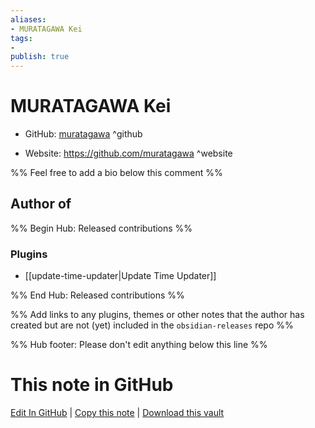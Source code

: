 ```yaml
---
aliases:
- MURATAGAWA Kei
tags:
- 
publish: true
---
```


# MURATAGAWA Kei

- GitHub: [muratagawa](https://github.com/muratagawa/) ^github
<!-- - Discord: `@` ^discord-->
- Website: <https://github.com/muratagawa> ^website
<!-- - [[Publish sites|Publish site]]: <https://> ^publish-->

%% Feel free to add a bio below this comment %%


## Author of

%% Begin Hub: Released contributions %%
### Plugins
- [[update-time-updater|Update Time Updater]]

%% End Hub: Released contributions %%

%% Add links to any plugins, themes or other notes that the author has created but are not (yet) included in the `obsidian-releases` repo %%

<!--
### Unlisted plugins
-->

<!--
### Others
-->

<!--
## Sponsor this author
-->

<!-- - [[GitHub sponsors]]: [Sponsor @muratagawa on GitHub Sponsors](https://github.com/sponsors/muratagawa) ^github-sponsor-->
<!-- - [[Buy me a coffee]]: <https://> ^buy-me-a-coffee-->
<!-- - [[PayPal]]: <https://> ^paypal-->
<!-- - [[Patreon]]: <https://> ^patreon-->

<!--
## Follow this author
-->

<!-- - [[YouTube Channels|On YouTube]]: <https://> ^youtube-->
<!-- - Twitter: <https://> ^twitter-->
<!-- - ... -->

%% Hub footer: Please don't edit anything below this line %%

# This note in GitHub

<span class="git-footer">[Edit In GitHub](https://github.dev/obsidian-community/obsidian-hub/blob/main/01%20-%20Community/People/muratagawa.md "git-hub-edit-note") | [Copy this note](https://raw.githubusercontent.com/obsidian-community/obsidian-hub/main/01%20-%20Community/People/muratagawa.md "git-hub-copy-note") | [Download this vault](https://github.com/obsidian-community/obsidian-hub/archive/refs/heads/main.zip "git-hub-download-vault") </span>

